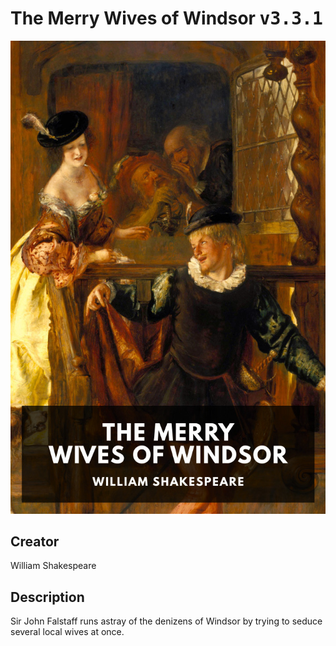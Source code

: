 
# The Merry Wives of Windsor <kbd>v3.3.1</kbd>

<center>
  <img src="./cover-1024.jpg"/>
</center>

## Creator
William Shakespeare

## Description
Sir John Falstaff runs astray of the denizens of Windsor by trying to seduce several local wives at once.
